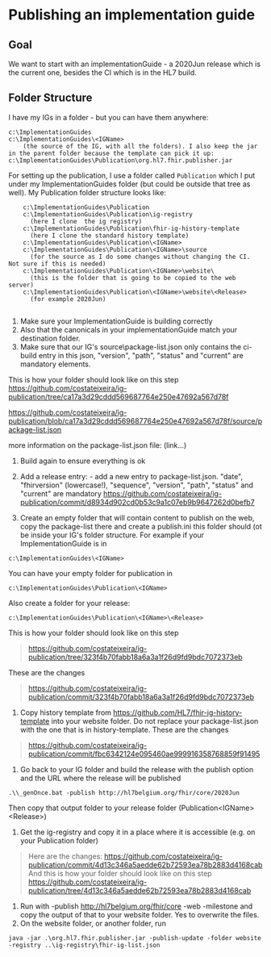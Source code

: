 # Publishing an implementation guide


## Goal
We want to start with an implementationGuide - a 2020Jun release which is the current one, besides the CI which is in the HL7 build. 


## Folder Structure
I have my IGs in a folder - but you can have them anywhere:
```
c:\ImplementationGuides
c:\ImplementationGuides\<IGName> 
    (the source of the IG, with all the folders). I also keep the jar in the parent folder because the template can pick it up:
c:\ImplementationGuides\Publication\org.hl7.fhir.publisher.jar
```


For setting up the publication, I use a folder called `Publication` which I put under my ImplementationGuides folder (but could be outside that tree as well).
My Publication folder structure looks like:

```
    c:\ImplementationGuides\Publication
    c:\ImplementationGuides\Publication\ig-registry
      (here I clone  the ig registry)
    c:\ImplementationGuides\Publication\fhir-ig-history-template
      (here I clone the standard history template)
    c:\ImplementationGuides\Publication\<IGName>
    c:\ImplementationGuides\Publication\<IGName>\source
      (for the source as I do some changes without changing the CI. Not sure if this is needed)
    c:\ImplementationGuides\Publication\<IGName>\website\
      (this is the folder that is going to be copied to the web server)
    c:\ImplementationGuides\Publication\<IGName>\website\<Release>
      (for example 2020Jun)
      
```



1. Make sure your ImplementationGuide is building correctly
  1. Also that the canonicals in your implementationGuide match your destination folder.
1. Make sure that our IG's source\package-list.json only contains the ci-build entry 
 in this json, "version", "path", "status" and "current" are mandatory elements.

This is how your folder should look like on this step
https://github.com/costateixeira/ig-publication/tree/ca17a3d29cddd569687764e250e47692a567d78f

https://github.com/costateixeira/ig-publication/blob/ca17a3d29cddd569687764e250e47692a567d78f/source/package-list.json

more information on the package-list.json file: (link...)

1. Build again to ensure everything is ok
1. Add a release entry: - add a new entry to package-list.json. 
"date", "fhirversion" (lowercase!), "sequence", "version", "path", "status" and "current" are mandatory
https://github.com/costateixeira/ig-publication/commit/d8934d902cd0b53c9a1c07eb9b9647262d0befb7

1. Create an empty folder that will contain content to publish on the web, copy the package-list there and create a publish.ini
this folder should (ot be inside your IG's folder structure. For example if your ImplementationGuide is in
```
c:\ImplementationGuides\<IGName>
```
You can have your empty folder for publication in 
```
c:\ImplementationGuides\Publication\<IGName>
```
Also create a folder for your release: 
```
c:\ImplementationGuides\Publication\<IGName>\<Release>
```
This is how your folder should look like on this step
> https://github.com/costateixeira/ig-publication/tree/323f4b70fabb18a6a3a1f26d9fd9bdc7072373eb

These are the changes
> https://github.com/costateixeira/ig-publication/commit/323f4b70fabb18a6a3a1f26d9fd9bdc7072373eb

1. Copy history template from https://github.com/HL7/fhir-ig-history-template into your website folder. Do not replace your package-list.json with the one that is in history-template.
These are the changes
> https://github.com/costateixeira/ig-publication/commit/fbc6342124e095460ae999916358768859f91495
1. Go back to your IG folder and build the release with the publish option and the URL where the release will be published
```
.\\_genOnce.bat -publish http://hl7belgium.org/fhir/core/2020Jun
```
Then copy that output folder to your release folder (Publication\<IGName>\<Release>)
1. Get the ig-registry and copy it in a place where it is accessible (e.g. on your Publication folder)
> Here are the changes: https://github.com/costateixeira/ig-publication/commit/4d13c346a5aedde62b72593ea78b2883d4168cab
And this is how your folder should look like on this step
> https://github.com/costateixeira/ig-publication/tree/4d13c346a5aedde62b72593ea78b2883d4168cab
1. Run with -publish http://hl7belgium.org/fhir/core -web -milestone and copy the output of that to your website folder. Yes to overwrite the files.
1. On the website folder, or another folder, run
```
java -jar .\org.hl7.fhir.publisher.jar -publish-update -folder website -registry ..\ig-registry\fhir-ig-list.json
```

